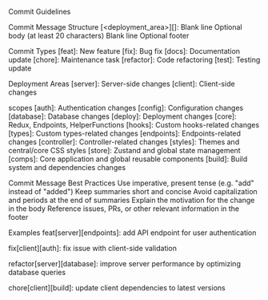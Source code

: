 Commit Guidelines

Commit Message Structure
<type>[<deployment_area>][<scope>]: <short summary>
Blank line
Optional body (at least 20 characters)
Blank line
Optional footer

Commit Types
[feat]: New feature
[fix]: Bug fix
[docs]: Documentation update
[chore]: Maintenance task
[refactor]: Code refactoring
[test]: Testing update


Deployment Areas
[server]: Server-side changes
[client]: Client-side changes

scopes 
[auth]: Authentication changes
[config]: Configuration changes
[database]: Database changes
[deploy]: Deployment changes
[core]: Redux, Endpoints, HelperFunctions
[hooks]: Custom hooks-related changes
[types]: Custom types-related changes
[endpoints]: Endpoints-related changes
[controller]: Controller-related changes
[styles]: Themes and central/core CSS styles
[store]: Zustand and global state management
[comps]: Core application and global reusable components
[build]: Build system and dependencies changes

Commit Message Best Practices
Use imperative, present tense (e.g. "add" instead of "added")
Keep summaries short and concise
Avoid capitalization and periods at the end of summaries
Explain the motivation for the change in the body
Reference issues, PRs, or other relevant information in the footer

Examples
feat[server][endpoints]: add API endpoint for user authentication

fix[client][auth]: fix issue with client-side validation

refactor[server][database]: improve server performance by optimizing database queries

chore[client][build]: update client dependencies to latest versions